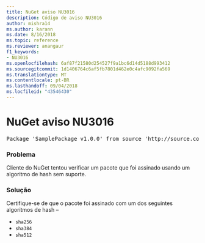 ```yaml
---
title: NuGet aviso NU3016
description: Código de aviso NU3016
author: mishra14
ms.author: karann
ms.date: 8/16/2018
ms.topic: reference
ms.reviewer: anangaur
f1_keywords:
- NU3016
ms.openlocfilehash: 6af87f21580d254527f9a1bc6d14d5188d993412
ms.sourcegitcommit: 1d1406764c6af5fb7801d462e0c4afc9092fa569
ms.translationtype: MT
ms.contentlocale: pt-BR
ms.lasthandoff: 09/04/2018
ms.locfileid: "43546430"
---
```

# <a name="nuget-warning-nu3016"></a>NuGet aviso NU3016

<pre>Package 'SamplePackage v1.0.0' from source 'http://source.com/index.json': The package hash uses an unsupported hash algorithm.</pre>

### <a name="issue"></a>Problema

Cliente do NuGet tentou verificar um pacote que foi assinado usando um algoritmo de hash sem suporte.


### <a name="solution"></a>Solução

Certifique-se de que o pacote foi assinado com um dos seguintes algoritmos de hash – 
* `sha256`
* `sha384`
* `sha512`


